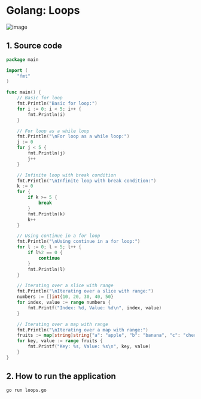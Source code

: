 # Golang: Loops

![image](https://github.com/luiscoco/Golang-sample5-For-Loop/assets/32194879/2517d7c5-bb56-49db-941e-de6b0cb7ae05)

## 1. Source code

```go
package main

import (
	"fmt"
)

func main() {
	// Basic for loop
	fmt.Println("Basic for loop:")
	for i := 0; i < 5; i++ {
		fmt.Println(i)
	}

	// For loop as a while loop
	fmt.Println("\nFor loop as a while loop:")
	j := 0
	for j < 5 {
		fmt.Println(j)
		j++
	}

	// Infinite loop with break condition
	fmt.Println("\nInfinite loop with break condition:")
	k := 0
	for {
		if k >= 5 {
			break
		}
		fmt.Println(k)
		k++
	}

	// Using continue in a for loop
	fmt.Println("\nUsing continue in a for loop:")
	for l := 0; l < 5; l++ {
		if l%2 == 0 {
			continue
		}
		fmt.Println(l)
	}

	// Iterating over a slice with range
	fmt.Println("\nIterating over a slice with range:")
	numbers := []int{10, 20, 30, 40, 50}
	for index, value := range numbers {
		fmt.Printf("Index: %d, Value: %d\n", index, value)
	}

	// Iterating over a map with range
	fmt.Println("\nIterating over a map with range:")
	fruits := map[string]string{"a": "apple", "b": "banana", "c": "cherry"}
	for key, value := range fruits {
		fmt.Printf("Key: %s, Value: %s\n", key, value)
	}
}
```

## 2. How to run the application

```
go run loops.go
```

